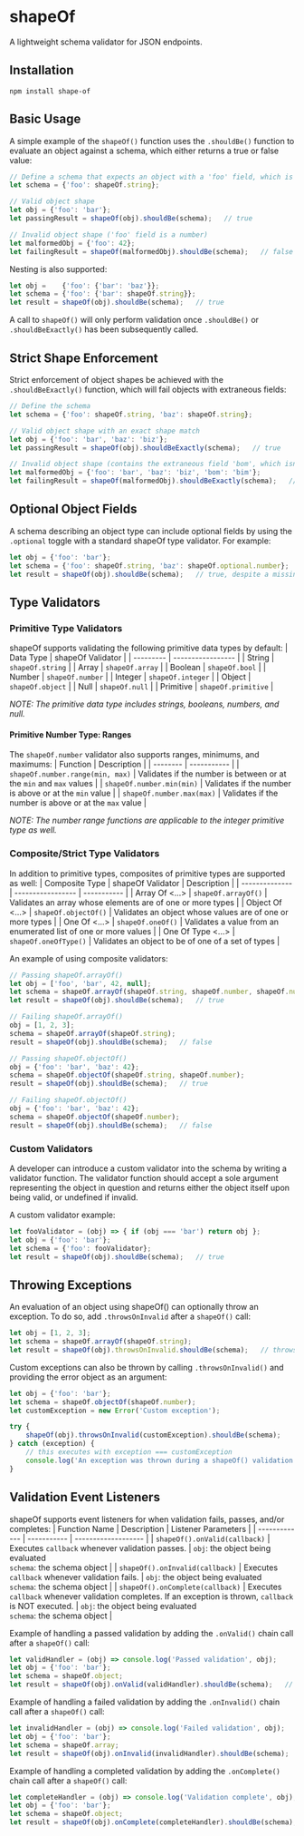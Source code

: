 # shapeOf
A lightweight schema validator for JSON endpoints.

## Installation

```
npm install shape-of
```

## Basic Usage
A simple example of the `shapeOf()` function uses the `.shouldBe()` function to evaluate an object against a schema, which either returns a true or false value:
```javascript
// Define a schema that expects an object with a 'foo' field, which is expected to be a string
let schema = {'foo': shapeOf.string};

// Valid object shape
let obj = {'foo': 'bar'};
let passingResult = shapeOf(obj).shouldBe(schema);   // true

// Invalid object shape ('foo' field is a number)
let malformedObj = {'foo': 42};
let failingResult = shapeOf(malformedObj).shouldBe(schema);   // false
```

Nesting is also supported:
```javascript
let obj =    {'foo': {'bar': 'baz'}};
let schema = {'foo': {'bar': shapeOf.string}};
let result = shapeOf(obj).shouldBe(schema);   // true
```

A call to `shapeOf()` will only perform validation once `.shouldBe()` or `.shouldBeExactly()` has been subsequently called.

## Strict Shape Enforcement
Strict enforcement of object shapes be achieved with the `.shouldBeExactly()` function, which will fail objects with extraneous fields:
```javascript
// Define the schema
let schema = {'foo': shapeOf.string, 'baz': shapeOf.string};

// Valid object shape with an exact shape match
let obj = {'foo': 'bar', 'baz': 'biz'};
let passingResult = shapeOf(obj).shouldBeExactly(schema);   // true

// Invalid object shape (contains the extraneous field 'bom', which isn't included in the schema)
let malformedObj = {'foo': 'bar', 'baz': 'biz', 'bom': 'bim'};
let failingResult = shapeOf(malformedObj).shouldBeExactly(schema);   // false
```

## Optional Object Fields
A schema describing an object type can include optional fields by using the `.optional` toggle with a standard shapeOf type validator. For example:
```javascript
let obj = {'foo': 'bar'};
let schema = {'foo': shapeOf.string, 'baz': shapeOf.optional.number};   // the 'baz' field is optional
let result = shapeOf(obj).shouldBe(schema);   // true, despite a missing optional 'baz' field
```

## Type Validators

### Primitive Type Validators
shapeOf supports validating the following primitive data types by default:
| Data Type | shapeOf Validator |
| --------- | ----------------- |
| String    | `shapeOf.string`  |
| Array     | `shapeOf.array`   |
| Boolean   | `shapeOf.bool`    |
| Number    | `shapeOf.number`  |
| Integer   | `shapeOf.integer` |
| Object    | `shapeOf.object`  |
| Null      | `shapeOf.null`    |
| Primitive | `shapeOf.primitive` |

*NOTE: The primitive data type includes strings, booleans, numbers, and null.*

#### Primitive Number Type: Ranges
The `shapeOf.number` validator also supports ranges, minimums, and maximums:
| Function | Description |
| -------- | ----------- |
| `shapeOf.number.range(min, max)` | Validates if the number is between or at the `min` and `max` values |
| `shapeOf.number.min(min)` | Validates if the number is above or at the `min` value |
| `shapeOf.number.max(max)` | Validates if the number is above or at the `max` value |

*NOTE: The number range functions are applicable to the integer primitive type as well.*

### Composite/Strict Type Validators
In addition to primitive types, composites of primitive types are supported as well:
| Composite Type | shapeOf Validator | Description |
| -------------- | ----------------- | ----------- |
| Array Of <...> | `shapeOf.arrayOf()` | Validates an array whose elements are of one or more types |
| Object Of <...> | `shapeOf.objectOf()` | Validates an object whose values are of one or more types |
| One Of <...>   | `shapeOf.oneOf()` | Validates a value from an enumerated list of one or more values |
| One Of Type <...> | `shapeOf.oneOfType()` | Validates an object to be of one of a set of types |

An example of using composite validators:
```javascript
// Passing shapeOf.arrayOf()
let obj = ['foo', 'bar', 42, null];
let schema = shapeOf.arrayOf(shapeOf.string, shapeOf.number, shapeOf.null);
let result = shapeOf(obj).shouldBe(schema);   // true

// Failing shapeOf.arrayOf()
obj = [1, 2, 3];
schema = shapeOf.arrayOf(shapeOf.string);
result = shapeOf(obj).shouldBe(schema);   // false

// Passing shapeOf.objectOf()
obj = {'foo': 'bar', 'baz': 42};
schema = shapeOf.objectOf(shapeOf.string, shapeOf.number);
result = shapeOf(obj).shouldBe(schema);   // true

// Failing shapeOf.objectOf()
obj = {'foo': 'bar', 'baz': 42};
schema = shapeOf.objectOf(shapeOf.number);
result = shapeOf(obj).shouldBe(schema);   // false
```

### Custom Validators
A developer can introduce a custom validator into the schema by writing a validator function. The validator function should accept a sole argument representing the object in question and returns either the object itself upon being valid, or undefined if invalid.

A custom validator example:
```javascript
let fooValidator = (obj) => { if (obj === 'bar') return obj };
let obj = {'foo': 'bar'};
let schema = {'foo': fooValidator};
let result = shapeOf(obj).shouldBe(schema);   // true
```

## Throwing Exceptions
An evaluation of an object using shapeOf() can optionally throw an exception. To do so, add `.throwsOnInvalid` after a `shapeOf()` call:
```javascript
let obj = [1, 2, 3];
let schema = shapeOf.arrayOf(shapeOf.string);
let result = shapeOf(obj).throwsOnInvalid.shouldBe(schema);   // throws an exception
```

Custom exceptions can also be thrown by calling `.throwsOnInvalid()` and providing the error object as an argument:
```javascript
let obj = {'foo': 'bar'};
let schema = shapeOf.objectOf(shapeOf.number);
let customException = new Error('Custom exception');

try {
	shapeOf(obj).throwsOnInvalid(customException).shouldBe(schema);
} catch (exception) {
	// this executes with exception === customException
	console.log('An exception was thrown during a shapeOf() validation', exception);
}
```

## Validation Event Listeners
shapeOf supports event listeners for when validation fails, passes, and/or completes:
| Function Name | Description | Listener Parameters |
| ------------- | ----------- | ------------------- |
| `shapeOf().onValid(callback)` | Executes `callback` whenever validation passes. | `obj`: the object being evaluated<br> `schema`: the schema object |
| `shapeOf().onInvalid(callback)` | Executes `callback` whenever validation fails. | `obj`: the object being evaluated<br> `schema`: the schema object |
| `shapeOf().onComplete(callback)` | Executes `callback` whenever validation completes. If an exception is thrown, `callback` is NOT executed. | `obj`: the object being evaluated<br> `schema`: the schema object |


Example of handling a passed validation by adding the `.onValid()` chain call after a `shapeOf()` call:
```javascript
let validHandler = (obj) => console.log('Passed validation', obj);
let obj = {'foo': 'bar'};
let schema = shapeOf.object;
let result = shapeOf(obj).onValid(validHandler).shouldBe(schema);   // true, and console output: Passed validation  {'foo': 'bar'}
```

Example of handling a failed validation by adding the `.onInvalid()` chain call after a `shapeOf()` call:
```javascript
let invalidHandler = (obj) => console.log('Failed validation', obj);
let obj = {'foo': 'bar'};
let schema = shapeOf.array;
let result = shapeOf(obj).onInvalid(invalidHandler).shouldBe(schema);   // false, and console output: Failed validation  {'foo': 'bar'}
```

Example of handling a completed validation by adding the `.onComplete()` chain call after a `shapeOf()` call:
```javascript
let completeHandler = (obj) => console.log('Validation complete', obj);
let obj = {'foo': 'bar'};
let schema = shapeOf.object;
let result = shapeOf(obj).onComplete(completeHandler).shouldBe(schema);   // true, and console output: Validation complete  {'foo': 'bar'}
```
